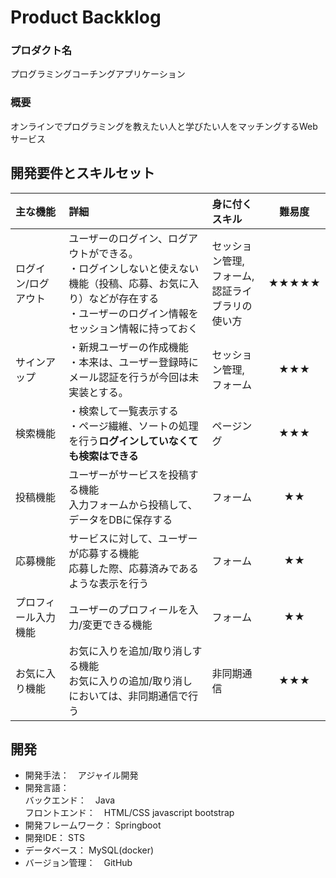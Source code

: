 # Product Backklog
### プロダクト名
プログラミングコーチングアプリケーション

### 概要
オンラインでプログラミングを教えたい人と学びたい人をマッチングするWebサービス

## 開発要件とスキルセット

|主な機能|詳細|身に付くスキル|難易度|
|:--|:--|:--|:--:|
|ログイン/ログアウト|ユーザーのログイン、ログアウトができる。<br/>・ログインしないと使えない機能（投稿、応募、お気に入り）などが存在する<br/>・ユーザーのログイン情報をセッション情報に持っておく|セッション管理,<br/> フォーム,<br/> 認証ライブラリの使い方|★★★★★|
|サインアップ|・新規ユーザーの作成機能<br/>・本来は、ユーザー登録時にメール認証を行うが今回は未実装とする。|セッション管理, <br/>フォーム|★★★|
|検索機能|・検索して一覧表示する<br/>・ページ繊維、ソートの処理を行う<b/>ログインしていなくても検索はできる|ページング|★★★|
|投稿機能|ユーザーがサービスを投稿する機能<br/>入力フォームから投稿して、データをDBに保存する|フォーム|★★|
|応募機能|サービスに対して、ユーザーが応募する機能<br/>応募した際、応募済みであるような表示を行う|フォーム|★★|
|プロフィール入力機能|ユーザーのプロフィールを入力/変更できる機能|フォーム|★★|
|お気に入り機能|お気に入りを追加/取り消しする機能<br/>お気に入りの追加/取り消しにおいては、非同期通信で行う|非同期通信|★★★|


## 開発
- 開発手法：　アジャイル開発
- 開発言語：<br/>
       バックエンド：　Java<br/>
       フロントエンド：　HTML/CSS javascript bootstrap
- 開発フレームワーク：  Springboot
- 開発IDE： STS
- データベース： MySQL(docker)
- バージョン管理：　GitHub





